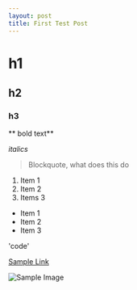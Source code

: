 ```yaml
---
layout: post
title: First Test Post
---
```


# h1
## h2
### h3

** bold text**

*italics*

> Blockquote, what does this do

1. Item 1
2. Item 2
3. Items 3

- Item 1
- Item 2
- Item 3

'code'

[Sample Link](https://google.com)

![Sample Image](/images/DSC00922.jpg)
